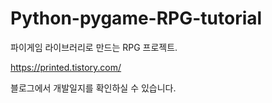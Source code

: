 # Python-pygame-RPG-tutorial
파이게임 라이브러리로 만드는 RPG 프로젝트.

https://printed.tistory.com/

블로그에서 개발일지를 확인하실 수 있습니다.

